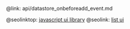 @link: api/datastore_onbeforeadd_event.md

@seolinktop: [javascript ui library](https://webix.com)
@seolink: [list ui](https://webix.com/widget/list/)